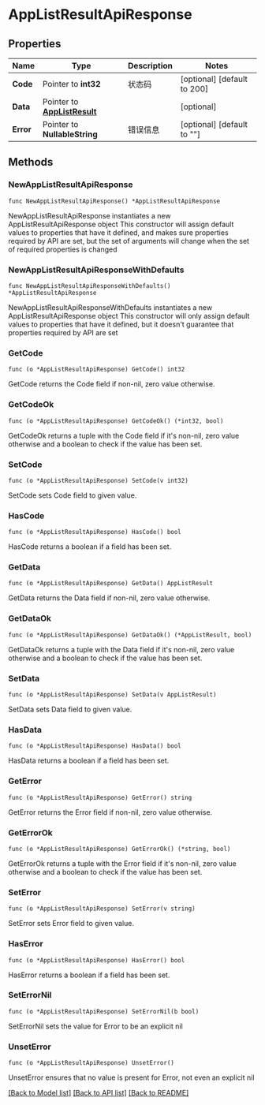 # AppListResultApiResponse

## Properties

Name | Type | Description | Notes
------------ | ------------- | ------------- | -------------
**Code** | Pointer to **int32** | 状态码 | [optional] [default to 200]
**Data** | Pointer to [**AppListResult**](AppListResult.md) |  | [optional] 
**Error** | Pointer to **NullableString** | 错误信息 | [optional] [default to ""]

## Methods

### NewAppListResultApiResponse

`func NewAppListResultApiResponse() *AppListResultApiResponse`

NewAppListResultApiResponse instantiates a new AppListResultApiResponse object
This constructor will assign default values to properties that have it defined,
and makes sure properties required by API are set, but the set of arguments
will change when the set of required properties is changed

### NewAppListResultApiResponseWithDefaults

`func NewAppListResultApiResponseWithDefaults() *AppListResultApiResponse`

NewAppListResultApiResponseWithDefaults instantiates a new AppListResultApiResponse object
This constructor will only assign default values to properties that have it defined,
but it doesn't guarantee that properties required by API are set

### GetCode

`func (o *AppListResultApiResponse) GetCode() int32`

GetCode returns the Code field if non-nil, zero value otherwise.

### GetCodeOk

`func (o *AppListResultApiResponse) GetCodeOk() (*int32, bool)`

GetCodeOk returns a tuple with the Code field if it's non-nil, zero value otherwise
and a boolean to check if the value has been set.

### SetCode

`func (o *AppListResultApiResponse) SetCode(v int32)`

SetCode sets Code field to given value.

### HasCode

`func (o *AppListResultApiResponse) HasCode() bool`

HasCode returns a boolean if a field has been set.

### GetData

`func (o *AppListResultApiResponse) GetData() AppListResult`

GetData returns the Data field if non-nil, zero value otherwise.

### GetDataOk

`func (o *AppListResultApiResponse) GetDataOk() (*AppListResult, bool)`

GetDataOk returns a tuple with the Data field if it's non-nil, zero value otherwise
and a boolean to check if the value has been set.

### SetData

`func (o *AppListResultApiResponse) SetData(v AppListResult)`

SetData sets Data field to given value.

### HasData

`func (o *AppListResultApiResponse) HasData() bool`

HasData returns a boolean if a field has been set.

### GetError

`func (o *AppListResultApiResponse) GetError() string`

GetError returns the Error field if non-nil, zero value otherwise.

### GetErrorOk

`func (o *AppListResultApiResponse) GetErrorOk() (*string, bool)`

GetErrorOk returns a tuple with the Error field if it's non-nil, zero value otherwise
and a boolean to check if the value has been set.

### SetError

`func (o *AppListResultApiResponse) SetError(v string)`

SetError sets Error field to given value.

### HasError

`func (o *AppListResultApiResponse) HasError() bool`

HasError returns a boolean if a field has been set.

### SetErrorNil

`func (o *AppListResultApiResponse) SetErrorNil(b bool)`

 SetErrorNil sets the value for Error to be an explicit nil

### UnsetError
`func (o *AppListResultApiResponse) UnsetError()`

UnsetError ensures that no value is present for Error, not even an explicit nil

[[Back to Model list]](../README.md#documentation-for-models) [[Back to API list]](../README.md#documentation-for-api-endpoints) [[Back to README]](../README.md)



